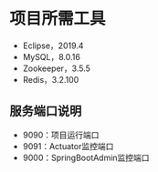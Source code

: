 # 项目所需工具
- Eclipse，2019.4
- MySQL，8.0.16
- Zookeeper，3.5.5
- Redis，3.2.100

## 服务端口说明
- 9090：项目运行端口
- 9091：Actuator监控端口
- 9000：SpringBootAdmin监控端口

